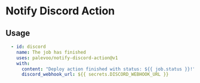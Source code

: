 # Notify Discord Action

## Usage

```yaml
  - id: discord
    name: The job has finished
    uses: palevoo/notify-discord-action@v1
    with:
      content: "Deploy action finished with status: ${{ job.status }}!"
      discord_webhook_url: ${{ secrets.DISCORD_WEBHOOK_URL }}
```

